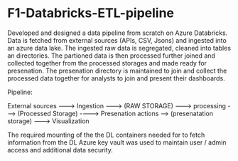 # F1-Databricks-ETL-pipeline

Developed and designed a data pipeline from scratch on Azure Databricks. 
Data is fetched from external sources (APIs, CSV, Jsons) and ingested into an azure data lake. The ingested raw data is segregated, cleaned into tables an directories. 
The partioned data is then processed further joined and collected together from the processed storages and made ready for presenation. 
The presenation directory is maintained to join and collect the processed data together for analysts to join and present their dashboards. 

Pipeline: 

External sources ---> Ingestion ---> (RAW STORAGE) ---> processing ---> (Processed Storage) ----> Presenation actions --> (presenatation storage)  ---> Visualization


The required mounting of the the DL containers needed for to fetch information from the DL
Azure key vault was used to maintain user / admin access and additional data security.